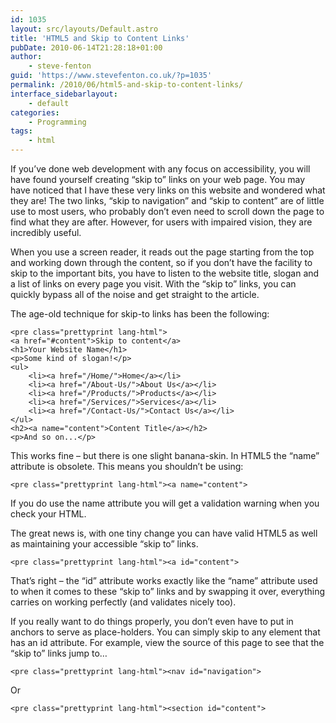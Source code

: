 ```yaml
---
id: 1035
layout: src/layouts/Default.astro
title: 'HTML5 and Skip to Content Links'
pubDate: 2010-06-14T21:28:18+01:00
author:
    - steve-fenton
guid: 'https://www.stevefenton.co.uk/?p=1035'
permalink: /2010/06/html5-and-skip-to-content-links/
interface_sidebarlayout:
    - default
categories:
    - Programming
tags:
    - html
---
```


If you’ve done web development with any focus on accessibility, you will have found yourself creating “skip to” links on your web page. You may have noticed that I have these very links on this website and wondered what they are! The two links, “skip to navigation” and “skip to content” are of little use to most users, who probably don’t even need to scroll down the page to find what they are after. However, for users with impaired vision, they are incredibly useful.

When you use a screen reader, it reads out the page starting from the top and working down through the content, so if you don’t have the facility to skip to the important bits, you have to listen to the website title, slogan and a list of links on every page you visit. With the “skip to” links, you can quickly bypass all of the noise and get straight to the article.

The age-old technique for skip-to links has been the following:

```
<pre class="prettyprint lang-html">
<a href="#content">Skip to content</a>
<h1>Your Website Name</h1>
<p>Some kind of slogan!</p>
<ul>
    <li><a href="/Home/">Home</a></li>
    <li><a href="/About-Us/">About Us</a></li>
    <li><a href="/Products/">Products</a></li>
    <li><a href="/Services/">Services</a></li>
    <li><a href="/Contact-Us/">Contact Us</a></li>
</ul>
<h2><a name="content">Content Title</a></h2>
<p>And so on...</p>
```

This works fine – but there is one slight banana-skin. In HTML5 the “name” attribute is obsolete. This means you shouldn’t be using:

```
<pre class="prettyprint lang-html"><a name="content">
```

If you do use the name attribute you will get a validation warning when you check your HTML.

The great news is, with one tiny change you can have valid HTML5 as well as maintaining your accessible “skip to” links.

```
<pre class="prettyprint lang-html"><a id="content">
```

That’s right – the “id” attribute works exactly like the “name” attribute used to when it comes to these “skip to” links and by swapping it over, everything carries on working perfectly (and validates nicely too).

If you really want to do things properly, you don’t even have to put in anchors to serve as place-holders. You can simply skip to any element that has an id attribute. For example, view the source of this page to see that the “skip to” links jump to…

```
<pre class="prettyprint lang-html"><nav id="navigation">
```

Or

```
<pre class="prettyprint lang-html"><section id="content">
```